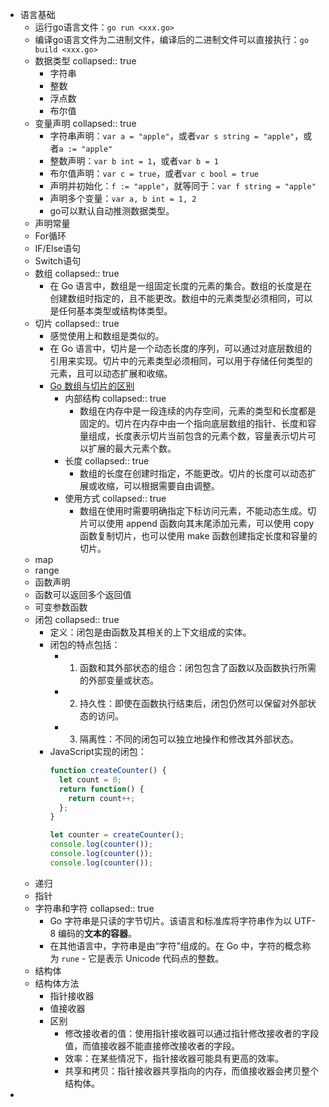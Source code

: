 - 语言基础
	- 运行go语言文件：`go run <xxx.go>`
	- 编译go语言文件为二进制文件，编译后的二进制文件可以直接执行：`go build <xxx.go>`
	- 数据类型
	  collapsed:: true
		- 字符串
		- 整数
		- 浮点数
		- 布尔值
	- 变量声明
	  collapsed:: true
		- 字符串声明：`var a = "apple"`，或者`var s string = "apple"`，或者`a := "apple"`
		- 整数声明：`var b int = 1`，或者`var b = 1`
		- 布尔值声明：`var c = true`，或者`var c bool = true`
		- 声明并初始化：`f := "apple"`，就等同于：`var f string = "apple"`
		- 声明多个变量：`var a, b int = 1, 2`
		- go可以默认自动推测数据类型。
	- 声明常量
	- For循环
	- IF/Else语句
	- Switch语句
	- 数组
	  collapsed:: true
		- 在 Go 语言中，数组是一组固定长度的元素的集合。数组的长度是在创建数组时指定的，且不能更改。数组中的元素类型必须相同，可以是任何基本类型或结构体类型。
	- 切片
	  collapsed:: true
		- 感觉使用上和数组是类似的。
		- 在 Go 语言中，切片是一个动态长度的序列，可以通过对底层数组的引用来实现。切片中的元素类型必须相同，可以用于存储任何类型的元素，且可以动态扩展和收缩。
		- [Go 数组与切片的区别](https://blog.csdn.net/GeeCode/article/details/131465820)
			- 内部结构
			  collapsed:: true
				- 数组在内存中是一段连续的内存空间，元素的类型和长度都是固定的。切片在内存中由一个指向底层数组的指针、长度和容量组成，长度表示切片当前包含的元素个数，容量表示切片可以扩展的最大元素个数。
			- 长度
			  collapsed:: true
				- 数组的长度在创建时指定，不能更改。切片的长度可以动态扩展或收缩，可以根据需要自由调整。
			- 使用方式
			  collapsed:: true
				- 数组在使用时需要明确指定下标访问元素，不能动态生成。切片可以使用 append 函数向其末尾添加元素，可以使用 copy 函数复制切片，也可以使用 make 函数创建指定长度和容量的切片。
	- map
	- range
	- 函数声明
	- 函数可以返回多个返回值
	- 可变参数函数
	- 闭包
	  collapsed:: true
		- 定义：闭包是由函数及其相关的上下文组成的实体。
		- 闭包的特点包括：
			- 1.	函数和其外部状态的组合：闭包包含了函数以及函数执行所需的外部变量或状态。
			- 2.	持久性：即使在函数执行结束后，闭包仍然可以保留对外部状态的访问。
			- 3.	隔离性：不同的闭包可以独立地操作和修改其外部状态。
		- JavaScript实现的闭包：
		  ```JavaScript
		  function createCounter() {
		    let count = 0;
		    return function() {
		      return count++;
		    };
		  }
		  
		  let counter = createCounter();
		  console.log(counter()); 
		  console.log(counter()); 
		  console.log(counter());
		  ```
	- 递归
	- 指针
	- 字符串和字符
	  collapsed:: true
		- Go 字符串是只读的字节切片。该语言和标准库将字符串作为以 UTF-8 编码的**文本的容器**。
		- 在其他语言中，字符串是由“字符”组成的。在 Go 中，字符的概念称为 `rune` - 它是表示 Unicode 代码点的整数。
	- 结构体
	- 结构体方法
		- 指针接收器
		- 值接收器
		- 区别
			- 修改接收者的值：使用指针接收器可以通过指针修改接收者的字段值，而值接收器不能直接修改接收者的字段。
			- 效率：在某些情况下，指针接收器可能具有更高的效率。
			- 共享和拷贝：指针接收器共享指向的内存，而值接收器会拷贝整个结构体。
-